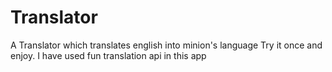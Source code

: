 # Translator
A Translator which translates english into minion's language
Try it once and enjoy.
I have used fun translation api in this app
